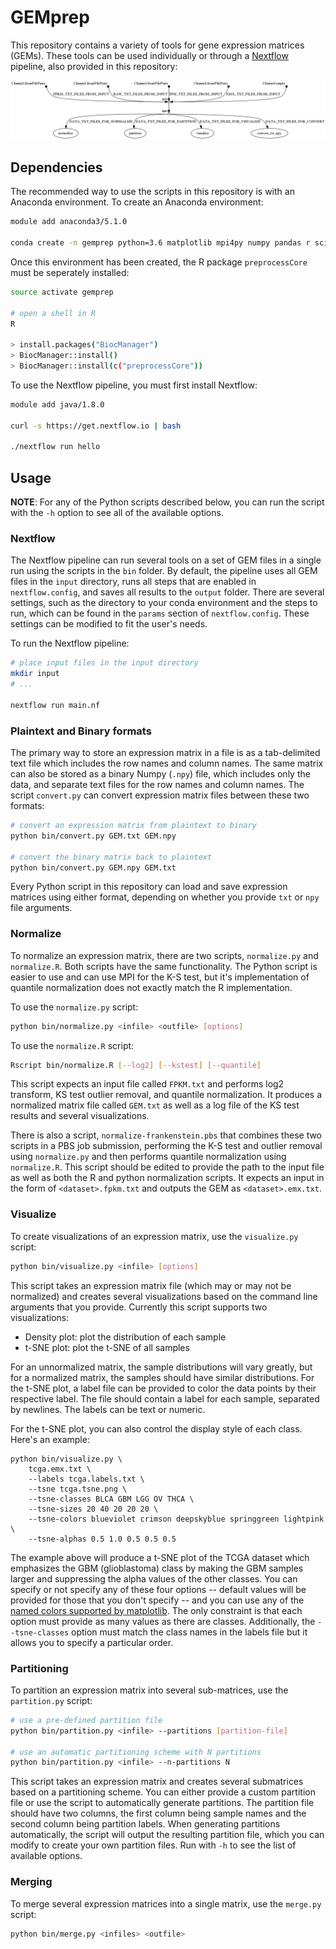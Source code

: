 # GEMprep

This repository contains a variety of tools for gene expression matrices (GEMs). These tools can be used individually or through a [Nextflow](https://nextflow.io/) pipeline, also provided in this repository:

<img src="images/pipeline.png"/>

## Dependencies

The recommended way to use the scripts in this repository is with an Anaconda environment. To create an Anaconda environment:
```bash
module add anaconda3/5.1.0

conda create -n gemprep python=3.6 matplotlib mpi4py numpy pandas r scikit-learn seaborn
```

Once this environment has been created, the R package `preprocessCore` must be seperately installed:

```bash
source activate gemprep

# open a shell in R
R

> install.packages("BiocManager")
> BiocManager::install()
> BiocManager::install(c("preprocessCore"))
```

To use the Nextflow pipeline, you must first install Nextflow:
```bash
module add java/1.8.0

curl -s https://get.nextflow.io | bash

./nextflow run hello
```

## Usage

__NOTE__: For any of the Python scripts described below, you can run the script with the `-h` option to see all of the available options.

### Nextflow

The Nextflow pipeline can run several tools on a set of GEM files in a single run using the scripts in the `bin` folder. By default, the pipeline uses all GEM files in the `input` directory, runs all steps that are enabled in `nextflow.config`, and saves all results to the `output` folder. There are several settings, such as the directory to your conda environment and the steps to run, which can be found in the `params` section of `nextflow.config`. These settings can be modified to fit the user's needs.

To run the Nextflow pipeline:
```bash
# place input files in the input directory
mkdir input
# ...

nextflow run main.nf
```

### Plaintext and Binary formats

The primary way to store an expression matrix in a file is as a tab-delimited text file which includes the row names and column names. The same matrix can also be stored as a binary Numpy (`.npy`) file, which includes only the data, and separate text files for the row names and column names. The script `convert.py` can convert expression matrix files between these two formats:
```bash
# convert an expression matrix from plaintext to binary
python bin/convert.py GEM.txt GEM.npy

# convert the binary matrix back to plaintext
python bin/convert.py GEM.npy GEM.txt
```

Every Python script in this repository can load and save expression matrices using either format, depending on whether you provide `txt` or `npy` file arguments.

### Normalize

To normalize an expression matrix, there are two scripts, `normalize.py` and `normalize.R`. Both scripts have the same functionality. The Python script is easier to use and can use MPI for the K-S test, but it's implementation of quantile normalization does not exactly match the R implementation.

To use the `normalize.py` script:
```bash
python bin/normalize.py <infile> <outfile> [options]
```

To use the `normalize.R` script:
```bash
Rscript bin/normalize.R [--log2] [--kstest] [--quantile]
```

This script expects an input file called `FPKM.txt` and performs log2 transform, KS test outlier removal, and quantile normalization. It produces a normalized matrix file called `GEM.txt` as well as a log file of the KS test results and several visualizations.

There is also a script, `normalize-frankenstein.pbs` that combines these two scripts in a PBS job submission, performing the K-S test and outlier removal using `normalize.py` and then performs quantile normalization using `normalize.R`. This script should be edited to provide the path to the input file as well as both the R and python normalization scripts. It expects an input in the form of `<dataset>.fpkm.txt` and outputs the GEM as `<dataset>.emx.txt`.

### Visualize

To create visualizations of an expression matrix, use the `visualize.py` script:
```bash
python bin/visualize.py <infile> [options]
```

This script takes an expression matrix file (which may or may not be normalized) and creates several visualizations based on the command line arguments that you provide. Currently this script supports two visualizations:

- Density plot: plot the distribution of each sample
- t-SNE plot: plot the t-SNE of all samples

For an unnormalized matrix, the sample distributions will vary greatly, but for a normalized matrix, the samples should have similar distributions. For the t-SNE plot, a label file can be provided to color the data points by their respective label. The file should contain a label for each sample, separated by newlines. The labels can be text or numeric.

For the t-SNE plot, you can also control the display style of each class. Here's an example:
```
python bin/visualize.py \
    tcga.emx.txt \
    --labels tcga.labels.txt \
    --tsne tcga.tsne.png \
    --tsne-classes BLCA GBM LGG OV THCA \
    --tsne-sizes 20 40 20 20 20 \
    --tsne-colors blueviolet crimson deepskyblue springgreen lightpink \
    --tsne-alphas 0.5 1.0 0.5 0.5 0.5
```

The example above will produce a t-SNE plot of the TCGA dataset which emphasizes the GBM (glioblastoma) class by making the GBM samples larger and suppressing the alpha values of the other classes. You can specify or not specify any of these four options -- default values will be provided for those that you don't specify -- and you can use any of the [named colors supported by matplotlib](https://matplotlib.org/3.2.2/gallery/color/named_colors.html). The only constraint is that each option must provide as many values as there are classes. Additionally, the `--tsne-classes` option must match the class names in the labels file but it allows you to specify a particular order.

### Partitioning

To partition an expression matrix into several sub-matrices, use the `partition.py` script:
```bash
# use a pre-defined partition file
python bin/partition.py <infile> --partitions [partition-file]

# use an automatic partitioning scheme with N partitions
python bin/partition.py <infile> --n-partitions N
```

This script takes an expression matrix and creates several submatrices based on a partitioning scheme. You can either provide a custom partition file or use the script to automatically generate partitions. The partition file should have two columns, the first column being sample names and the second column being partition labels. When generating partitions automatically, the script will output the resulting partition file, which you can modify to create your own partition files. Run with `-h` to see the list of available options.

### Merging

To merge several expression matrices into a single matrix, use the `merge.py` script:
```bash
python bin/merge.py <infiles> <outfile>
```
